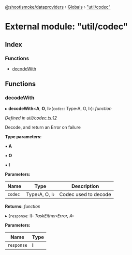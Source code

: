[@shootismoke/dataproviders](../README.md) › [Globals](../globals.md) › ["util/codec"](_util_codec_.md)

# External module: "util/codec"

## Index

### Functions

* [decodeWith](_util_codec_.md#decodewith)

## Functions

###  decodeWith

▸ **decodeWith**<**A**, **O**, **I**>(`codec`: Type‹A, O, I›): *function*

*Defined in [util/codec.ts:12](https://github.com/shootismoke/common/blob/eaab9f5/packages/dataproviders/src/util/codec.ts#L12)*

Decode, and return an Error on failure

**Type parameters:**

▪ **A**

▪ **O**

▪ **I**

**Parameters:**

Name | Type | Description |
------ | ------ | ------ |
`codec` | Type‹A, O, I› | Codec used to decode  |

**Returns:** *function*

▸ (`response`: I): *TaskEither‹Error, A›*

**Parameters:**

Name | Type |
------ | ------ |
`response` | I |

